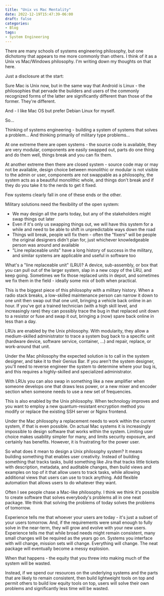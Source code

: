 ```yaml
---
title: "Unix vs Mac Mentality"
date: 2022-12-19T15:47:39-06:00
draft: false
categories:
- Blog
tags:
- System Engineering
---
```


There are many schools of systems engineering philosophy, but one dichotomy that appears to me more commonly than others.  I think of it as a Unix vs Mac/Windows philosophy.  I'm writing down my thoughts on that here.

Just a disclosure at the start:

Sure Mac is Unix now, but in the same way that Android is Linux - the philosophies that pervade the builders and users of the commonly recognized forms of the latter are significantly different than those of the former.  They're different.

And - I like Mac OS but prefer Debian Linux for myself.

So...

Thinking of systems engineering - building a system of systems that solves a problem...  And thinking primarily of military type problems...

At one extreme there are open systems - the source code is available, they are very modular, components are easily swapped out, parts do one thing and do them well, things break and you can fix them.

At another extreme then there are closed system - source code may or may not be available, design choice between monolithic or modular is not visible to the admin or user, components are not swappable as a philosophy, the system acts as a beautiful monolithic whole, and things don't break and if they do you take it to the nerds to get it fixed.

Few systems clearly fall in one of these ends or the other.

Military solutions need the flexibility of the open system:

* We may design all the parts today, but any of the stakeholders might swap things out later
* Even if it's only us swapping things out, we will have this system for a while and need to be able to shift in unpredictable ways down the road
* Things will break, people will fix them - often the "fixers" will be people the original designers didn't plan for, just whichever knowledgeable person was around and available
* "Line replaceable units" have a long history of success in the military, and similar systems are applicable and useful in software too

What's a "line replaceable unit" (LRU)?  A device, sub-assembly, or box that you can pull out of the larger system, slap in a new copy of the LRU, and keep going.  Sometimes we fix those replaced units in depot, and sometimes we fix them in the field - ideally some mix of both when practical.

This is the biggest piece of this philosophy with a military history.  When a radio stack breaks, a low-skilled maintenance person can narrow it down to one unit then swap out that one unit, bringing a vehicle back online in an hour.  If you've got a trained technician (with a high skill level, and increasingly rare) they can possibly trace the bug in that replaced unit down to a resistor or fuse and swap it out, bringing a (now) spare back online in less than a day.

LRUs are enabled by the Unix philosophy.  With modularity, they allow a medium-skilled administrator to trace a system bug back to a specific unit (hardware device, software service, container, ...) and repair, replace, or work-around that unit.

Under the Mac philosophy the expected solution is to call in the system designer, and take it to their Genius Bar.  If you aren't the system designer, you'll need to reverse engineer the system to determine where your bug is, and this requires a highly-skilled and specialized administrator.

With LRUs you can also swap in something like a new amplifier when someone develops one that draws less power, or a new mixer and encoder section when someone needs to use a new set of frequencies.

This is also enabled by the Unix philosophy.  When technology improves and you want to employ a new quantum-resistant encryption method you modify or replace the existing SSH server or Nginx frontend.

Under the Mac philosophy a replacement needs to work within the current system, if that is even possible.  On actual Mac systems it is increasingly impossible to design software that works within the system.  Limiting user choice makes usability simpler for many, and limits security exposure, and certainly has benefits.  However, it is frustrating for the power user.

So what does it mean to design a Unix philosophy system?  It means building something that enables user creativity.  Instead of building something that tracks tasks, build something like Jira that tracks little tickets with description, metadata, and auditable changes, then build views and examples on top of it that allow users to track tasks, while allowing additional views that users can use to track anything.  Add flexible automation that allows users to do whatever they want.

Often I see people chase a Mac-like philosophy.  I think we think it's possible to create software that solves everybody's problems all in one neat package.  We think that solving the problems of today solves the problems of tomorrow.

Experience tells me that whoever your users are today - it's just a subset of your users tomorrow.  And, if the requirements were small enough to fully solve in the near-term, they will grow and evolve with your new users.  Experience tells me that while broad needs might remain consistent, many small changes will be required as the years go on.  Systems you interface with will change, mission sets will change.  Everything will change.  The neat package will eventually become a messy explosion.

When that happens - the equity that you threw into making much of the system will be wasted.

Instead, if we spend our resources on the underlying systems and the parts that are likely to remain consistent, then build lightweight tools on top and permit others to build low equity tools on top, users will solve their own problems and significantly less time will be wasted.
